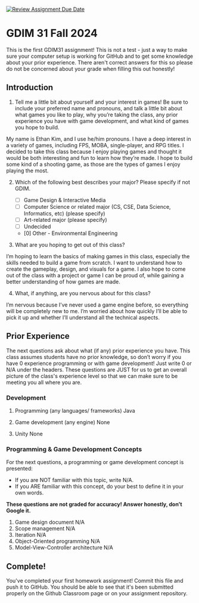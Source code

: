 [![Review Assignment Due Date](https://classroom.github.com/assets/deadline-readme-button-22041afd0340ce965d47ae6ef1cefeee28c7c493a6346c4f15d667ab976d596c.svg)](https://classroom.github.com/a/POQdLnh2)
# GDIM 31 Fall 2024

This is the first GDIM31 assignment! This is not a test - just a way to make sure your computer setup is working for GitHub and to get some knowledge about your prior experience. There aren't correct answers for this so please do not be concerned about your grade when filling this out honestly!

## Introduction

1. Tell me a little bit about yourself and your interest in games! Be sure to include your preferred name and pronouns, and talk a little bit about what games you like to play, why you’re taking the class, any prior experience you have with game development, and what kind of games you hope to build.

My name is Ethan Kim, and I use he/him pronouns. I have a deep interest in a variety of games, including FPS, MOBA, single-player, and RPG titles. I decided to take this class because I enjoy playing games and thought it would be both interesting and fun to learn how they’re made. I hope to build some kind of a shooting game, as those are the types of games I enjoy playing the most.

2. Which of the following best describes your major? Please specify if not GDIM.  

    - [ ] Game Design & Interactive Media
    - [ ] Computer Science or related major (CS, CSE, Data Science, Informatics, etc) (please specify)
    - [ ] Art-related major (please specify)
    - [ ] Undecided
    - [0] Other - Environmental Engineering

3. What are you hoping to get out of this class?

I’m hoping to learn the basics of making games in this class, especially the skills needed to build a game from scratch. I want to understand how to create the gameplay, design, and visuals for a game. I also hope to come out of the class with a project or game I can be proud of, while gaining a better understanding of how games are made.

4. What, if anything, are you nervous about for this class?

I’m nervous because I’ve never used a game engine before, so everything will be completely new to me. I’m worried about how quickly I’ll be able to pick it up and whether I’ll understand all the technical aspects.

## Prior Experience

The next questions ask about what (if any) prior experience you have. This class assumes students have no prior knowledge, so don’t worry if you have 0 experience programming or with game development! Just write 0 or N/A under the headers. These questions are JUST for us to get an overall picture of the class's experience level so that we can make sure to be meeting you all where you are.

### Development

1. Programming (any languages/ frameworks)
Java

2. Game development (any engine)
None

3. Unity
None

### Programming & Game Development Concepts

For the next questions, a programming or game development concept is presented:

 - If you are NOT familiar with this topic, write N/A.
 - If you ARE familiar with this concept, do your best to define it in your own words.

**These questions are not graded for accuracy! Answer honestly, don’t Google it.**

1. Game design document
N/A
2. Scope management
N/A
3. Iteration
N/A
4. Object-Oriented programming
N/A
5. Model-View-Controller architecture
N/A

## Complete!

You've completed your first homework assignment! Commit this file and push it to GitHub. You should be able to see that it's been submitted properly on the Github Classroom page or on your assignment repository.

